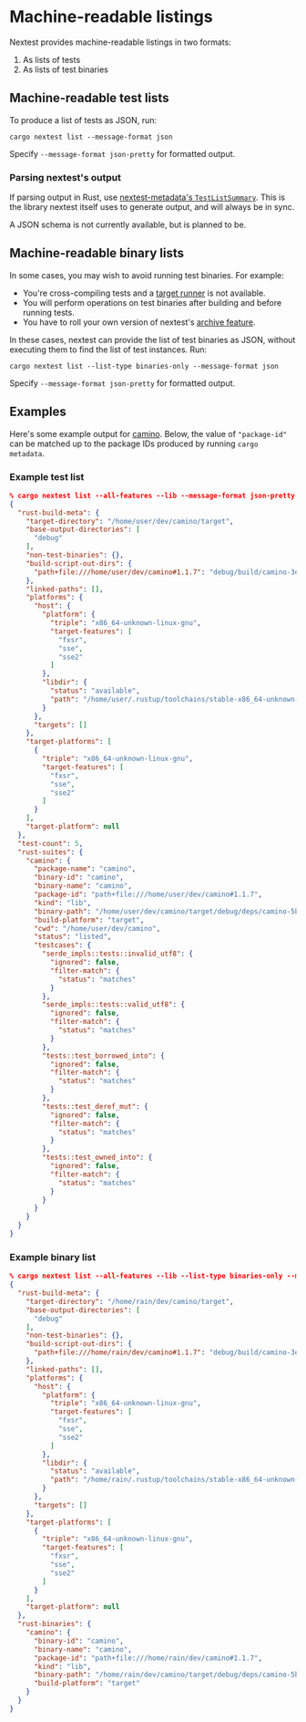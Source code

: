# Machine-readable listings

Nextest provides machine-readable listings in two formats:

1. As lists of tests
2. As lists of test binaries

## Machine-readable test lists

To produce a list of tests as JSON, run:

```
cargo nextest list --message-format json
```

Specify `--message-format json-pretty` for formatted output.

### Parsing nextest's output

If parsing output in Rust, use [nextest-metadata's `TestListSummary`](https://docs.rs/nextest-metadata/latest/nextest_metadata/struct.TestListSummary.html). This is the library nextest itself uses to generate output, and will always be in sync.

A JSON schema is not currently available, but is planned to be.

## Machine-readable binary lists

In some cases, you may wish to avoid running test binaries. For example:

- You're cross-compiling tests and a [target runner](target-runners.md) is not available.
- You will perform operations on test binaries after building and before running tests.
- You have to roll your own version of nextest's [archive feature](reusing-builds.md).

In these cases, nextest can provide the list of test binaries as JSON, without executing them to find the list of test instances. Run:

```
cargo nextest list --list-type binaries-only --message-format json
```

Specify `--message-format json-pretty` for formatted output.

## Examples

Here's some example output for [camino](https://github.com/camino-rs/camino). Below, the value of `"package-id"` can be matched up to the package IDs produced by running `cargo metadata`.

### Example test list

```json
% cargo nextest list --all-features --lib --message-format json-pretty
{
  "rust-build-meta": {
    "target-directory": "/home/user/dev/camino/target",
    "base-output-directories": [
      "debug"
    ],
    "non-test-binaries": {},
    "build-script-out-dirs": {
      "path+file:///home/user/dev/camino#1.1.7": "debug/build/camino-3e59e0a4294df039/out"
    },
    "linked-paths": [],
    "platforms": {
      "host": {
        "platform": {
          "triple": "x86_64-unknown-linux-gnu",
          "target-features": [
            "fxsr",
            "sse",
            "sse2"
          ]
        },
        "libdir": {
          "status": "available",
          "path": "/home/user/.rustup/toolchains/stable-x86_64-unknown-linux-gnu/lib/rustlib/x86_64-unknown-linux-gnu/lib"
        }
      },
      "targets": []
    },
    "target-platforms": [
      {
        "triple": "x86_64-unknown-linux-gnu",
        "target-features": [
          "fxsr",
          "sse",
          "sse2"
        ]
      }
    ],
    "target-platform": null
  },
  "test-count": 5,
  "rust-suites": {
    "camino": {
      "package-name": "camino",
      "binary-id": "camino",
      "binary-name": "camino",
      "package-id": "path+file:///home/user/dev/camino#1.1.7",
      "kind": "lib",
      "binary-path": "/home/user/dev/camino/target/debug/deps/camino-5be71433c290cfc5",
      "build-platform": "target",
      "cwd": "/home/user/dev/camino",
      "status": "listed",
      "testcases": {
        "serde_impls::tests::invalid_utf8": {
          "ignored": false,
          "filter-match": {
            "status": "matches"
          }
        },
        "serde_impls::tests::valid_utf8": {
          "ignored": false,
          "filter-match": {
            "status": "matches"
          }
        },
        "tests::test_borrowed_into": {
          "ignored": false,
          "filter-match": {
            "status": "matches"
          }
        },
        "tests::test_deref_mut": {
          "ignored": false,
          "filter-match": {
            "status": "matches"
          }
        },
        "tests::test_owned_into": {
          "ignored": false,
          "filter-match": {
            "status": "matches"
          }
        }
      }
    }
  }
}
```

### Example binary list

```json
% cargo nextest list --all-features --lib --list-type binaries-only --message-format json-pretty
{
  "rust-build-meta": {
    "target-directory": "/home/rain/dev/camino/target",
    "base-output-directories": [
      "debug"
    ],
    "non-test-binaries": {},
    "build-script-out-dirs": {
      "path+file:///home/rain/dev/camino#1.1.7": "debug/build/camino-3e59e0a4294df039/out"
    },
    "linked-paths": [],
    "platforms": {
      "host": {
        "platform": {
          "triple": "x86_64-unknown-linux-gnu",
          "target-features": [
            "fxsr",
            "sse",
            "sse2"
          ]
        },
        "libdir": {
          "status": "available",
          "path": "/home/rain/.rustup/toolchains/stable-x86_64-unknown-linux-gnu/lib/rustlib/x86_64-unknown-linux-gnu/lib"
        }
      },
      "targets": []
    },
    "target-platforms": [
      {
        "triple": "x86_64-unknown-linux-gnu",
        "target-features": [
          "fxsr",
          "sse",
          "sse2"
        ]
      }
    ],
    "target-platform": null
  },
  "rust-binaries": {
    "camino": {
      "binary-id": "camino",
      "binary-name": "camino",
      "package-id": "path+file:///home/rain/dev/camino#1.1.7",
      "kind": "lib",
      "binary-path": "/home/rain/dev/camino/target/debug/deps/camino-5be71433c290cfc5",
      "build-platform": "target"
    }
  }
}
```
